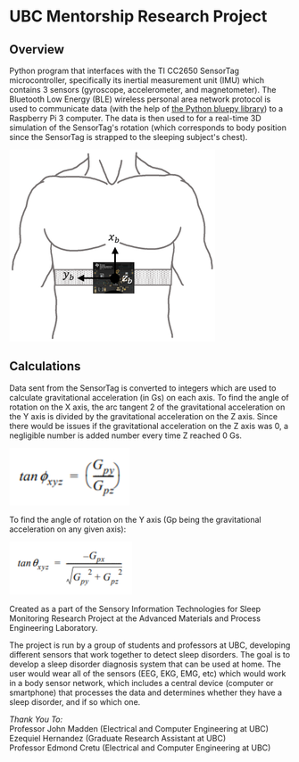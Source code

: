 # UBC Mentorship Research Project
## Overview
Python program that interfaces with the TI CC2650 SensorTag microcontroller, specifically its inertial measurement unit (IMU) which contains 3 sensors (gyroscope, accelerometer, and magnetometer). The Bluetooth Low Energy (BLE) wireless personal area network protocol is used to communicate data (with the help of [the Python bluepy library](http://ianharvey.github.io/bluepy-doc/ "Bluepy Documentation")) to a Raspberry Pi 3 computer. The data is then used to for a real-time 3D simulation of the SensorTag's rotation (which corresponds to body position since the SensorTag is strapped to the sleeping subject's chest).

![Position on abdomen](sensortag-position.png)

## Calculations
Data sent from the SensorTag is converted to integers which are used to calculate gravitational acceleration (in Gs) on each axis. To find the angle of rotation on the X axis, the arc tangent 2 of the gravitational acceleration on the Y axis is divided by the gravitational acceleration on the Z axis. Since there would be issues if the gravitational acceleration on the Z axis was 0, a negligible number is added number every time Z reached 0 Gs.

![X axis calculation](x-calculation-2.png)

To find the angle of rotation on the Y axis (Gp being the gravitational acceleration on any given axis):

![Y axis calculation](y-calculation.png)

Created as a part of the Sensory Information Technologies for Sleep Monitoring Research Project at the Advanced Materials and Process Engineering Laboratory.

The project is run by a group of students and professors at UBC, developing different sensors that work together to detect sleep disorders. The goal is to develop a sleep disorder diagnosis system that can be used at home. The user would wear all of the sensors (EEG, EKG, EMG, etc) which would work in a body sensor network, which includes a central device (computer or smartphone) that processes the data and determines whether they have a sleep disorder, and if so which one.

*Thank You To:*  
Professor John Madden (Electrical and Computer Engineering at UBC)  
Ezequiel Hernandez (Graduate Research Assistant at UBC)  
Professor Edmond Cretu (Electrical and Computer Engineering at UBC)  
